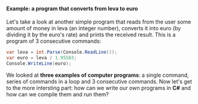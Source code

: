 #### Example: a program that converts from leva to euro

Let's take a look at another simple program that reads from the user some amount of money in leva (an integer number), converts it into euro (by dividing it by the euro's rate) and prints the received result. This is a program of 3 consecutive commands:

```csharp
var leva = int.Parse(Console.ReadLine());
var euro = leva / 1.95583;
Console.WriteLine(euro);
```

We looked at **three examples of computer programs**: a single command, series of commands in a loop and 3 consecutive commands. Now let's get to the more intersting part: how can we write our own programs in **C#** and how can we compile them and run them?
